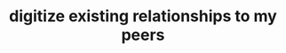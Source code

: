 ---
# !!! Warning: Do not edit this file; any changes must be replicated in Excel !!!
permalink: integrate/digitize-existing-relationships-to-my-peers
published: false
title: "digitize existing relationships to my peers"
type: scenario
toc: true
properties:
  - id: SC110
  - category: Get in touch with other Identities
  - description: Verein/Versicherung ohne Identity Provider hat schon einen bestehenden Kunden Personalisierter QRCode wird aus Nutzerdaten erzeugt Per Brief / App verschickt Nutzer scannt QR-Code ein Nutzer stellt Kontaktanfrage Kontaktanfrage wird überprüft CRM System speichert enmeshed Adresse im System Organisation kann Nutzer Nachrichten schicken
  - customer:
  - component: integrate
  - level:
  - implementation status:
  - documentation status:
  - published:
  - link: integrate/digitize-existing-relationships-to-my-peers
require:
required_by:
---
